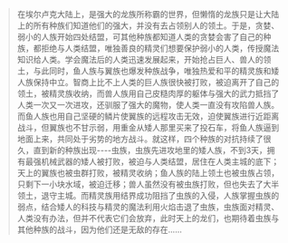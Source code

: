 >在埃尔卢克大陆上，是强大的龙族所称霸的世界，但懒惰的龙族只是让大陆上的所有种族们知道他们的强大，并没有去占领别人的领土。于是，贪婪、弱小的人族开始四处结盟，可其他种族都知道人类的贪婪会害了自己的种族，都拒绝与人类结盟，唯独善良的精灵们想要保护弱小的人类，传授魔法知识给人类。学会魔法后的人类迅速发展起来，开始抢占巨人、兽人的领土，与此同时，鱼人族与翼族也爆发种族战争，唯独热爱和平的精灵族和矮人族保持中立。智商上比不上人类的巨人族很快被打败，被迫离开了自己的领土，被精灵族收纳，而兽人族用自己皮糙肉厚的躯体与强大的武力抵挡了人类一次又一次进攻，还驯服了强大的魔物，使人类一直没有攻陷兽人族。而鱼人族也用自己坚硬的鳞片使翼族的远程攻击无效，迫使翼族进行近距离战斗，但翼族也不甘示弱，用重金从矮人那里买来了投石车，将鱼人族逼到地面上来，共同处于劣势的地方战斗。就这样，四个种族的对抗持续了很久，直到新的种族出现----虫族，虫族先进攻地里的矮人族，不到3天，拥有最强机械武器的矮人被打败，被迫与人类结盟，居住在人类主城的底下；天上的翼族也被虫群打败，被精灵收纳；鱼人族的陆上领土也被虫族占领，只剩下一小块水域，被迫迁移；兽人虽然没有被虫族打败，但也失去了大半领土，退守主城。而精灵族用结界成功阻挡了虫族的入侵，人族掌握虫族的弱点，结合矮人的科技与精灵的魔法利用火焰击退了虫族，虫族面对精灵、人类没有办法，但并不代表它们会放弃，此时天上的龙们，也期待着虫族与其他种族的战斗，因为他们还是无敌的存在......
